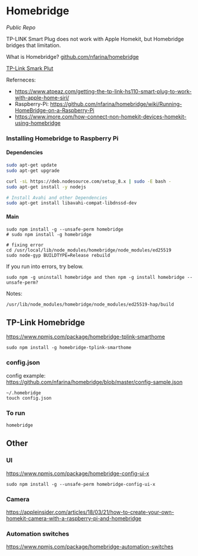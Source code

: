 # Homebridge 

*Public Repo*

TP-LINK Smart Plug does not work with Apple Homekit, but Homebridge bridges that limitation. 

What is Homebridge? [github.com/nfarina/homebridge](https://github.com/nfarina/homebridge)

[TP-Link Smark Plut](https://www.amazon.com/Kasa-Smart-Wi-Fi-Plug-TP-Link/dp/B0178IC734/ref=sr_1_3?s=lamps-light&ie=UTF8&qid=1531027880&sr=1-3&keywords=tp+link+smart+plug)

Referneces: 

- https://www.atpeaz.com/getting-the-tp-link-hs110-smart-plug-to-work-with-apple-home-siri/
- Raspberry-Pi: https://github.com/nfarina/homebridge/wiki/Running-HomeBridge-on-a-Raspberry-Pi
- https://www.imore.com/how-connect-non-homekit-devices-homekit-using-homebridge

### Installing Homebridge to Raspberry Pi 

#### Dependencies 
```sh 
sudo apt-get update
sudo apt-get upgrade

curl -sL https://deb.nodesource.com/setup_8.x | sudo -E bash -
sudo apt-get install -y nodejs

# Install Avahi and other Dependencies
sudo apt-get install libavahi-compat-libdnssd-dev
```

#### Main 
```
sudo npm install -g --unsafe-perm homebridge
# sudo npm install -g homebridge

# fixing error 
cd /usr/local/lib/node_modules/homebridge/node_modules/ed25519
sudo node-gyp BUILDTYPE=Release rebuild
```

If you run into errors, try below. 

```
sudo npm -g uninstall homebridge and then npm -g install homebridge --unsafe-perm?
```

Notes: 

```
/usr/lib/node_modules/homebridge/node_modules/ed25519-hap/build
```

## TP-Link Homebridge 
https://www.npmjs.com/package/homebridge-tplink-smarthome

```
sudo npm install -g homebridge-tplink-smarthome
```


### config.json 

config example: https://github.com/nfarina/homebridge/blob/master/config-sample.json

```
~/.homebridge
touch config.json
```

### To run 

```
homebridge
```

## Other 

### UI

https://www.npmjs.com/package/homebridge-config-ui-x

```
sudo npm install -g --unsafe-perm homebridge-config-ui-x
```

### Camera 

https://appleinsider.com/articles/18/03/21/how-to-create-your-own-homekit-camera-with-a-raspberry-pi-and-homebridge


### Automation switches 

https://www.npmjs.com/package/homebridge-automation-switches
